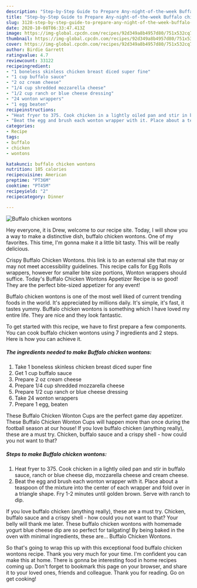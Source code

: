 ```yaml
---
description: "Step-by-Step Guide to Prepare Any-night-of-the-week Buffalo chicken wontons"
title: "Step-by-Step Guide to Prepare Any-night-of-the-week Buffalo chicken wontons"
slug: 3128-step-by-step-guide-to-prepare-any-night-of-the-week-buffalo-chicken-wontons
date: 2020-10-08T06:33:47.413Z
image: https://img-global.cpcdn.com/recipes/92d349a8b4957d80/751x532cq70/buffalo-chicken-wontons-recipe-main-photo.jpg
thumbnail: https://img-global.cpcdn.com/recipes/92d349a8b4957d80/751x532cq70/buffalo-chicken-wontons-recipe-main-photo.jpg
cover: https://img-global.cpcdn.com/recipes/92d349a8b4957d80/751x532cq70/buffalo-chicken-wontons-recipe-main-photo.jpg
author: Birdie Garrett
ratingvalue: 4.7
reviewcount: 33122
recipeingredient:
- "1 boneless skinless chicken breast diced super fine"
- "1 cup buffalo sauce"
- "2 oz cream cheese"
- "1/4 cup shredded mozzarella cheese"
- "1/2 cup ranch or blue cheese dressing"
- "24 wonton wrappers"
- "1 egg beaten"
recipeinstructions:
- "Heat fryer to 375. Cook chicken in a lightly oiled pan and stir in buffalo sauce, ranch or blue cheese dip, mozzarella cheese and cream cheese."
- "Beat the egg and brush each wonton wrapper with it. Place about a teaspoon of the mixture into the center of each wrapper and fold over in a triangle shape. Fry 1-2 minutes until golden brown. Serve with ranch to dip."
categories:
- Recipe
tags:
- buffalo
- chicken
- wontons

katakunci: buffalo chicken wontons 
nutrition: 105 calories
recipecuisine: American
preptime: "PT36M"
cooktime: "PT45M"
recipeyield: "2"
recipecategory: Dinner

---
```



![Buffalo chicken wontons](https://img-global.cpcdn.com/recipes/92d349a8b4957d80/751x532cq70/buffalo-chicken-wontons-recipe-main-photo.jpg)

Hey everyone, it is Drew, welcome to our recipe site. Today, I will show you a way to make a distinctive dish, buffalo chicken wontons. One of my favorites. This time, I'm gonna make it a little bit tasty. This will be really delicious.

Crispy Buffalo Chicken Wontons. this link is to an external site that may or may not meet accessibility guidelines. This recipe calls for Egg Rolls wrappers, however for smaller bite size portions, Wonton wrappers should suffice. Today&#39;s Buffalo Chicken Wontons Appetizer Recipe is so good! They are the perfect bite-sized appetizer for any event!

Buffalo chicken wontons is one of the most well liked of current trending foods in the world. It's appreciated by millions daily. It's simple, it's fast, it tastes yummy. Buffalo chicken wontons is something which I have loved my entire life. They are nice and they look fantastic.


To get started with this recipe, we have to first prepare a few components. You can cook buffalo chicken wontons using 7 ingredients and 2 steps. Here is how you can achieve it.

<!--inarticleads1-->

##### The ingredients needed to make Buffalo chicken wontons:

1. Take 1 boneless skinless chicken breast diced super fine
1. Get 1 cup buffalo sauce
1. Prepare 2 oz cream cheese
1. Prepare 1/4 cup shredded mozzarella cheese
1. Prepare 1/2 cup ranch or blue cheese dressing
1. Take 24 wonton wrappers
1. Prepare 1 egg, beaten


These Buffalo Chicken Wonton Cups are the perfect game day appetizer. These Buffalo Chicken Wonton Cups will happen more than once during the football season at our house! If you love buffalo chicken (anything really), these are a must try. Chicken, buffalo sauce and a crispy shell - how could you not want to that? 

<!--inarticleads2-->

##### Steps to make Buffalo chicken wontons:

1. Heat fryer to 375. Cook chicken in a lightly oiled pan and stir in buffalo sauce, ranch or blue cheese dip, mozzarella cheese and cream cheese.
1. Beat the egg and brush each wonton wrapper with it. Place about a teaspoon of the mixture into the center of each wrapper and fold over in a triangle shape. Fry 1-2 minutes until golden brown. Serve with ranch to dip.


If you love buffalo chicken (anything really), these are a must try. Chicken, buffalo sauce and a crispy shell - how could you not want to that? Your belly will thank me later. These buffalo chicken wontons with homemade yogurt blue cheese dip are so perfect for tailgating! By being baked in the oven with minimal ingredients, these are… Buffalo Chicken Wontons. 

So that's going to wrap this up with this exceptional food buffalo chicken wontons recipe. Thank you very much for your time. I'm confident you can make this at home. There is gonna be interesting food in home recipes coming up. Don't forget to bookmark this page on your browser, and share it to your loved ones, friends and colleague. Thank you for reading. Go on get cooking!
